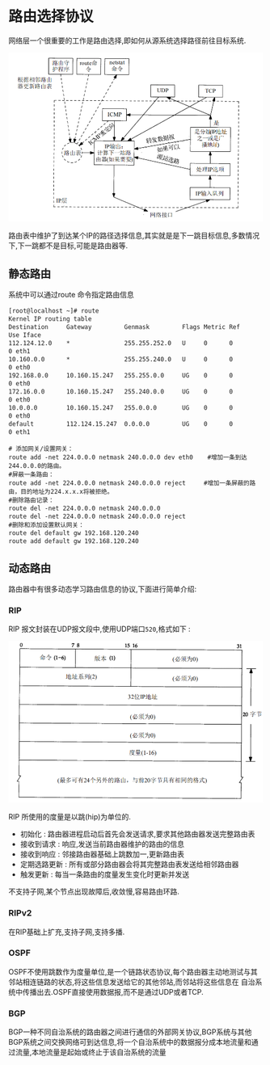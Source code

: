 # 路由选择协议

网络层一个很重要的工作是路由选择,即如何从源系统选择路径前往目标系统.

![IP层工作原理](./img/3.11.png)

路由表中维护了到达某个IP的路径选择信息,其实就是是下一跳目标信息,多数情况下,下一跳都不是目标,可能是路由器等.

## 静态路由

系统中可以通过route 命令指定路由信息

```shell
[root@localhost ~]# route
Kernel IP routing table
Destination     Gateway         Genmask         Flags Metric Ref    Use Iface
112.124.12.0    *               255.255.252.0   U     0      0        0 eth1
10.160.0.0      *               255.255.240.0   U     0      0        0 eth0
192.168.0.0     10.160.15.247   255.255.0.0     UG    0      0        0 eth0
172.16.0.0      10.160.15.247   255.240.0.0     UG    0      0        0 eth0
10.0.0.0        10.160.15.247   255.0.0.0       UG    0      0        0 eth0
default         112.124.15.247  0.0.0.0         UG    0      0        0 eth1

# 添加网关/设置网关：
route add -net 224.0.0.0 netmask 240.0.0.0 dev eth0    #增加一条到达244.0.0.0的路由。
#屏蔽一条路由：
route add -net 224.0.0.0 netmask 240.0.0.0 reject     #增加一条屏蔽的路由，目的地址为224.x.x.x将被拒绝。
#删除路由记录：
route del -net 224.0.0.0 netmask 240.0.0.0
route del -net 224.0.0.0 netmask 240.0.0.0 reject
#删除和添加设置默认网关：
route del default gw 192.168.120.240
route add default gw 192.168.120.240
```

## 动态路由

路由器中有很多动态学习路由信息的协议,下面进行简单介绍:

### RIP

RIP 报文封装在UDP报文段中,使用UDP端口`520`,格式如下 :

![RIP](./img/3.12.png)

RIP 所使用的度量是以跳(hip)为单位的.

* 初始化 : 路由器进程启动后首先会发送请求,要求其他路由器发送完整路由表
* 接收到请求 : 响应,发送当前路由器维护的路由的信息
* 接收到响应 : 邻接路由器基础上跳数加一,更新路由表
* 定期选路更新 : 所有或部分路由器会将其完整路由表发送给相邻路由器
* 触发更新 : 每当一条路由的度量发生变化时更新并发送

不支持子网,某个节点出现故障后,收敛慢,容易路由环路.

### RIPv2

在RIP基础上扩充,支持子网,支持多播.

### OSPF

OSPF不使用跳数作为度量单位,是一个链路状态协议,每个路由器主动地测试与其邻站相连链路的状态,将这些信息发送给它的其他邻站,而邻站将这些信息在
自治系统中传播出去.OSPF直接使用数据报,而不是通过UDP或者TCP.

### BGP

BGP一种不同自治系统的路由器之间进行通信的外部网关协议,BGP系统与其他BGP系统之间交换网络可到达信息,将一个自治系统中的数据报分成本地流量和通过流量,本地流量是起始或终止于该自治系统的流量
